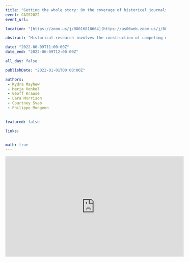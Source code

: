 ```yaml
---
title: "Getting the whole story: On the coverage of historical journals in Web of Science and Scopus"
event: CAIS2022
event_url: 

location: "[https://zoom.us/j/88016818664](https://us06web.zoom.us/j/88016818664?wd=bWlEMk1oZ3FyWTVFNXZISUh4dlZJdz09)"

abstract: "Historical research involves the construction of competing narratives around complex historical events. Getting the whole story requires having access to these narratives, which can be a challenge when the coverage of historical research in widely used databases is incomplete or biased. This paper investigates to what extent journals indexed in two historical research databases, namely Historical Abstracts and America: History and Life, are covered by the Web of Science and Scopus, as well as the national and linguistic biases in that coverage. Results show a much higher coverage of historical research in Web of Science than Scopus. However, both databases disproportionately favour indexing English language journals and journals published in the United States and the United Kingdom. That raises questions about how these imbalances in journal coverage may lead to biases in the narratives to which readers are exposed when they limit their sources to those included in large, multidisciplinary databases."

date: "2022-06-09T11:00:00Z"
date_end: "2022-06-09T12:00:00Z"

all_day: false

publishDate: "2022-01-01T00:00:00Z"

authors:
 - Kydra Mayhew
 - Maria Henkel
 - Geoff Krause
 - Lara Morrison
 - Courtney Svab
 - Philippe Mongeon
 

featured: false

links:


math: true
---
```


<iframe width="560" height="315" src="https://www.youtube.com/embed/-BJf8-DtlHo" title="YouTube video player" frameborder="0" allow="accelerometer; autoplay; clipboard-write; encrypted-media; gyroscope; picture-in-picture" allowfullscreen></iframe>
